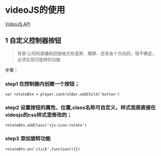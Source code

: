 # videoJS的使用
[VideoJS API](http://docs.videojs.com/docs/api/index.html)
## 1 自定义控制器按钮
> 背景:公司的直播和回放格式有竖屏、横屏、还有各个方向的，很不确定，必须实现可旋转的功能
> 
步骤：
### step1 在控制器内创建一个按钮；
`var rotateBtn = player.controlBar.addChild('button')`
### step2 设置按钮的属性、位置,class名称可自定义，样式我是直接在videojs的css样式里修改的；
`rotateBtn.addClass('vjs-icon-rotate')`
### step3 添加旋转功能
`rotateBtn.on('click',function(){})`